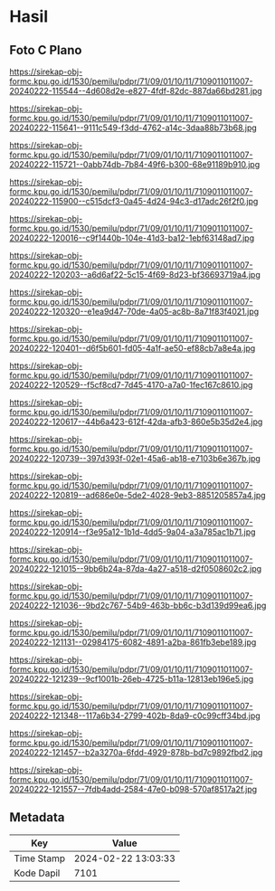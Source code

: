 # Hasil

## Foto C Plano

https://sirekap-obj-formc.kpu.go.id/1530/pemilu/pdpr/71/09/01/10/11/7109011011007-20240222-115544--4d608d2e-e827-4fdf-82dc-887da66bd281.jpg

https://sirekap-obj-formc.kpu.go.id/1530/pemilu/pdpr/71/09/01/10/11/7109011011007-20240222-115641--9111c549-f3dd-4762-a14c-3daa88b73b68.jpg

https://sirekap-obj-formc.kpu.go.id/1530/pemilu/pdpr/71/09/01/10/11/7109011011007-20240222-115721--0abb74db-7b84-49f6-b300-68e91189b910.jpg

https://sirekap-obj-formc.kpu.go.id/1530/pemilu/pdpr/71/09/01/10/11/7109011011007-20240222-115900--c515dcf3-0a45-4d24-94c3-d17adc26f2f0.jpg

https://sirekap-obj-formc.kpu.go.id/1530/pemilu/pdpr/71/09/01/10/11/7109011011007-20240222-120016--c9f1440b-104e-41d3-ba12-1ebf63148ad7.jpg

https://sirekap-obj-formc.kpu.go.id/1530/pemilu/pdpr/71/09/01/10/11/7109011011007-20240222-120203--a6d6af22-5c15-4f69-8d23-bf36693719a4.jpg

https://sirekap-obj-formc.kpu.go.id/1530/pemilu/pdpr/71/09/01/10/11/7109011011007-20240222-120320--e1ea9d47-70de-4a05-ac8b-8a71f83f4021.jpg

https://sirekap-obj-formc.kpu.go.id/1530/pemilu/pdpr/71/09/01/10/11/7109011011007-20240222-120401--d6f5b601-fd05-4a1f-ae50-ef88cb7a8e4a.jpg

https://sirekap-obj-formc.kpu.go.id/1530/pemilu/pdpr/71/09/01/10/11/7109011011007-20240222-120529--f5cf8cd7-7d45-4170-a7a0-1fec167c8610.jpg

https://sirekap-obj-formc.kpu.go.id/1530/pemilu/pdpr/71/09/01/10/11/7109011011007-20240222-120617--44b6a423-612f-42da-afb3-860e5b35d2e4.jpg

https://sirekap-obj-formc.kpu.go.id/1530/pemilu/pdpr/71/09/01/10/11/7109011011007-20240222-120739--397d393f-02e1-45a6-ab18-e7103b6e367b.jpg

https://sirekap-obj-formc.kpu.go.id/1530/pemilu/pdpr/71/09/01/10/11/7109011011007-20240222-120819--ad686e0e-5de2-4028-9eb3-8851205857a4.jpg

https://sirekap-obj-formc.kpu.go.id/1530/pemilu/pdpr/71/09/01/10/11/7109011011007-20240222-120914--f3e95a12-1b1d-4dd5-9a04-a3a785ac1b71.jpg

https://sirekap-obj-formc.kpu.go.id/1530/pemilu/pdpr/71/09/01/10/11/7109011011007-20240222-121015--9bb6b24a-87da-4a27-a518-d2f0508602c2.jpg

https://sirekap-obj-formc.kpu.go.id/1530/pemilu/pdpr/71/09/01/10/11/7109011011007-20240222-121036--9bd2c767-54b9-463b-bb6c-b3d139d99ea6.jpg

https://sirekap-obj-formc.kpu.go.id/1530/pemilu/pdpr/71/09/01/10/11/7109011011007-20240222-121131--02984175-6082-4891-a2ba-861fb3ebe189.jpg

https://sirekap-obj-formc.kpu.go.id/1530/pemilu/pdpr/71/09/01/10/11/7109011011007-20240222-121239--9cf1001b-26eb-4725-b11a-12813eb196e5.jpg

https://sirekap-obj-formc.kpu.go.id/1530/pemilu/pdpr/71/09/01/10/11/7109011011007-20240222-121348--117a6b34-2799-402b-8da9-c0c99cff34bd.jpg

https://sirekap-obj-formc.kpu.go.id/1530/pemilu/pdpr/71/09/01/10/11/7109011011007-20240222-121457--b2a3270a-6fdd-4929-878b-bd7c9892fbd2.jpg

https://sirekap-obj-formc.kpu.go.id/1530/pemilu/pdpr/71/09/01/10/11/7109011011007-20240222-121557--7fdb4add-2584-47e0-b098-570af8517a2f.jpg


## Metadata

| Key        | Value               |
| ---------- | ------------------- |
| Time Stamp | 2024-02-22 13:03:33 |
| Kode Dapil | 7101                |



